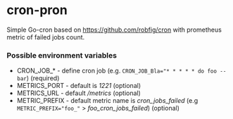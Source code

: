 # cron-pron
Simple Go-cron based on https://github.com/robfig/cron with prometheus metric of failed jobs count.

### Possible environment variables
* CRON_JOB_* - define cron job (e.g. `CRON_JOB_Bla="* * * * * do foo --bar`) (required)
* METRICS_PORT - default is *1221* (optional)
* METRICS_URL - default */metrics* (optional)
* METRIC_PREFIX - default metric name is *cron_jobs_failed* (e.g `METRIC_PREFIX="foo_"` > *foo_cron_jobs_failed*) (optional)


